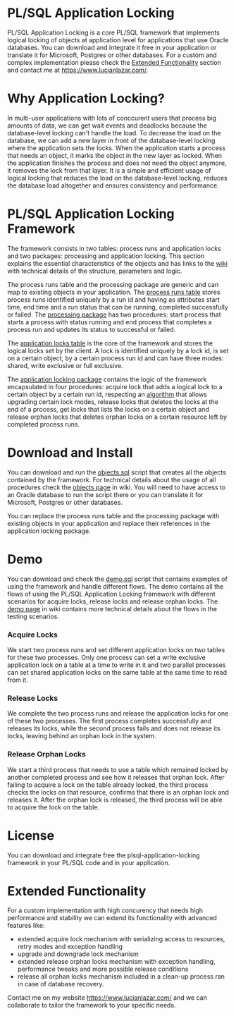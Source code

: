 # PL/SQL Application Locking

PL/SQL Application Locking is a core PL/SQL framework that implements logical locking of objects at application level for applications that use Oracle databases. You can download and integrate it free in your application or translate it for Microsoft, Postgres or other databases. For a custom and complex implementation please check the <a href="https://github.com/lucienlazar/plsql-application-locking#nextended-functionality">Extended Functionality</a> section and contact me at https://www.lucianlazar.com/.

# Why Application Locking?

In multi-user applications with lots of conccurent users that process big amounts of data, we can get wait events and deadlocks because the database-level locking can't handle the load. To decrease the load on the database, we can add a new layer in front of the database-level locking where the application sets the locks. When the application starts a process that needs an object, it marks the object in the new layer as locked. When the application finishes the process and does not need the object anymore, it removes the lock from that layer. It is a simple and efficient usage of logical locking that reduces the load on the database-level locking, reduces the database load altogether and ensures consistency and performance.

# PL/SQL Application Locking Framework

The framework consists in two tables: process runs and application locks and two packages: processing and application locking. This section explains the essential characteristics of the objects and has links to the <a href="https://github.com/lucienlazar/plsql-application-locking/wiki">wiki</a> with technical details of the structure, parameters and logic.

The process runs table and the processing package are generic and can map to existing objects in your application. The <a href="https://github.com/lucienlazar/plsql-application-locking/wiki/Process-Runs-Table">process runs table</a> stores process runs identified uniquely by a run id and having as attributes start time, end time and a run status that can be running, completed successfully or failed. The <a href="https://github.com/lucienlazar/plsql-application-locking/wiki/Processing-Package">processing package</a> has two procedures: start process that starts a process with status running and end process that completes a process run and updates its status to successful or failed.

The <a href="https://github.com/lucienlazar/plsql-application-locking/wiki/Application-Locks-Table">application locks table</a> is the core of the framework and stores the logical locks set by the client. A lock is identified uniquely by a lock id, is set on a certain object, by a certain process run id and can have three modes: shared, write exclusive or full exclusive. 

The <a href="https://github.com/lucienlazar/plsql-application-locking/wiki/Application-locking-package">application locking package</a> contains the logic of the framework encapsulated in four procedures: acquire lock that adds a logical lock to a certain object by a certain run id, respecting an <a href="https://github.com/lucienlazar/plsql-application-locking/wiki/Acquire-Lock-Algorithm">algorithm</a> that allows upgrading certain lock modes, release locks that deletes the locks at the end of a process, get locks that lists the locks on a certain object and release orphan locks that deletes orphan locks on a certain resource left by completed process runs.

# Download and Install

You can download and run the <a href="https://github.com/lucienlazar/plsql-application-locking/blob/main/objects.sql">objects.sql</a> script that creates all the objects contained by the framework. For technical details about the usage of all procedures check the <a href="https://github.com/lucienlazar/plsql-application-locking/wiki/Objects">objects page</a> in wiki. You will need to have access to an Oracle database to run the script there or you can translate it for Microsoft, Postgres or other databases.

You can replace the process runs table and the processing package with existing objects in your application and replace their references in the application locking package. 

# Demo

You can download and check the <a href="https://github.com/lucienlazar/plsql-application-locking/blob/main/demo.sql">demo.sql</a> script that contains examples of using the framework and handle different flows. The demo contains all the flows of using the PL/SQL Application Locking framework with different scenarios for acquire locks, release locks and release orphan locks. The <a href="https://github.com/lucienlazar/plsql-application-locking/wiki/demo">demo page</a> in wiki contains more technical details about the flows in the testing scenarios.

### Acquire Locks

We start two process runs and set different application locks on two tables for these two processes. Only one process can set a write exclusive application lock on a table at a time to write in it and two parallel processes can set shared application locks on the same table at the same time to read from it.

### Release Locks

We complete the two process runs and release the application locks for one of these two processes. The first process completes successfully and releases its locks, while the second process fails and does not release its locks, leaving behind an orphan lock in the system.

### Release Orphan Locks

We start a third process that needs to use a table which remained locked by another completed process and see how it releases that orphan lock. After failing to acquire a lock on the table already locked, the third process checks the locks on that resource, confirms that there is an orphan lock and releases it. After the orphan lock is released, the third process will be able to acquire the lock on the table.

# License

You can download and integrate free the plsql-application-locking framework in your PL/SQL code and in your application. 

# Extended Functionality

For a custom implementation with high concurency that needs high performance and stability we can extend its functionality with advanced features like:

* extended acquire lock mechanism with serializing access to resources, retry modes and exception handling
* upgrade and downgrade lock mechanism
* extended release orphan locks mechanism with exception handling, performance tweaks and more possible release conditions
* release all orphan locks mechanism included in a clean-up process ran in case of database recovery.

Contact me on my website https://www.lucianlazar.com/ and we can collaborate to tailor the framework to your specific needs.
